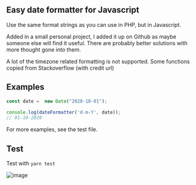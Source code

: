 ## Easy date formatter for Javascript

Use the same format strings as you can use in PHP, but in Javascript.

Added in a small personal project, I added it up on Github as maybe someone else will find it useful. There are probably better solutions with more thought gone into them.

A lot of the timezone related formatting is not supported. Some functions copied from Stackoverflow (with credit url)

## Examples

```ts
const date =  new Date("2020-10-01");

console.log(dateFormatter('d-m-Y', date));
// 01-10-2020
```

For more examples, see the test file.

## Test

Test with `yarn test`

![image](https://user-images.githubusercontent.com/42039233/97086370-b9f90e80-161a-11eb-904f-3188b1159f81.png)

